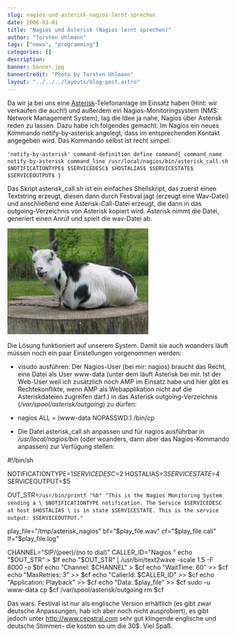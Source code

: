 ```yaml
---
slug: nagios-und-asterisk-nagios-lernt-sprechen
date: 2006-03-01
title: "Nagios und Asterisk (Nagios lernt sprechen)"
author: "Torsten Uhlmann"
tags: ["news", "programming"]
categories: []
description:
banner: banner.jpg
bannerCredit: "Photo by Torsten Uhlmann"
layout: "../../../layouts/blog-post.astro"
---
```


Da wir ja bei uns eine [Asterisk](http://www.asterisk.org)-Telefonanlage im Einsatz haben (Hint: wir verkaufen die auch!) und außerdem ein Nagios-Monitoringsystem (NMS: Network Management System), lag die Idee ja nahe, Nagios über Asterisk reden zu lassen. Dazu habe ich folgendes gemacht: Im Nagios ein neues Kommando notify-by-asterisk angelegt, dass im entsprechenden Kontakt angegeben wird. Das Kommando selbst ist recht simpel:

```
'notify-by-asterisk' command definition define command{ command_name notify-by-asterisk command_line /usr/local/nagios/bin/asterisk_call.sh $NOTIFICATIONTYPE$ $SERVICEDESC$ $HOSTALIAS$ $SERVICESTATE$ $SERVICEOUTPUT$ }
```

Das Skript asterisk\_call.sh ist ein einfaches Shellskript, das zuerst einen Textstring erzeugt, diesen dann durch Festival jagt (erzeugt eine Wav-Datei) und anschließend eine Asterisk-Call-Datei erzeugt, die dann in das outgoing-Verzeichnis von Asterisk kopiert wird. Asterisk nimmt die Datei, generiert einen Anruf und spielt die wav-Datei ab.

![103-0391\_img.jpg](./103-0391_img.jpg "103-0391_img.jpg")

Die Lösung funktioniert auf unserem System. Damit sie auch woanders läuft müssen noch ein paar Einstellungen vorgenommen werden:

-   visudo ausführen: Der Nagios-User (bei mir: nagios) braucht das Recht, eine Datei als User www-data (unter dem läuft Asterisk bei mir. Ist der Web-User weil ich zusätzlich noch AMP im Einsatz habe und hier gibt es Rechtekonflikte, wenn AMP als Webapplikation nicht auf die Asteriskdateien zugreifen darf.) in das Asterisk outgoing-Verzeichnis (*/var/spool/asterisk/outgoing*) zu dürfen:
-   nagios ALL = (www-data NOPASSWD:) /bin/cp

-   Die Datei asterisk\_call.sh anpassen und für nagios ausführbar in */usr/local/nagios/bin* (oder woanders, dann aber das Nagios-Kommando anpassen) zur Verfügung stellen:

<!-- -->

#!/bin/sh

NOTIFICATIONTYPE=$1 SERVICEDESC=$2 HOSTALIAS=$3 SERVICESTATE=$4 SERVICEOUTPUT=$5

OUT_STR=`/usr/bin/printf "%b" "This is the Nagios Monitoring System sending a \ $NOTIFICATIONTYPE notification. The Service $SERVICEDESC at host $HOSTALIAS \ is in state $SERVICESTATE. This is the service output: $SERVICEOUTPUT."`

play_file="/tmp/asterisk_nagios" bf="$play_file.wav" cf="$play_file.call" lf="$play_file.log"

CHANNEL="SIP/(peer)/(no to dial)" CALLER_ID="Nagios " echo "$OUT_STR" > $lf echo "$OUT_STR" | /usr/bin/text2wave -scale 1.5 -F 8000 -o $bf echo "Channel: $CHANNEL" > $cf echo "WaitTime: 60" >> $cf echo "MaxRetries: 3" >> $cf echo "CallerId: $CALLER_ID" >> $cf echo "Application: Playback" >> $cf echo "Data: $play_file" >> $cf sudo -u www-data cp $cf /var/spool/asterisk/outgoing rm $cf

Das wars. Festival ist nur als englische Version erhältlich (es gibt zwar deutsche Anpassungen, hab ich aber noch nicht ausprobiert), es gibt jedoch unter <http://www.cepstral.com> sehr gut klingende englische und deutsche Stimmen- die kosten so um die 30$. Viel Spaß.
